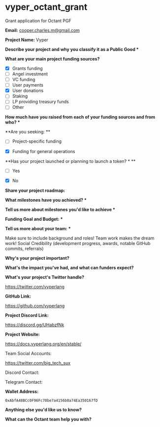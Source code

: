 # vyper_octant_grant
Grant application for Octant PGF

**Email:** cooper.charles.m@gmail.com

**Project Name:** Vyper

**Describe your project and why you classify it as a Public Good \***

**What are your main project funding sources?**

- [x] Grants funding
- [ ] Angel investment
- [ ] VC funding
- [ ] User payments 
- [x] User donations
- [ ] Staking
- [ ] LP providing treasury funds
- [ ] Other

**How much have you raised from each of your funding sources and from who? \***

**Are you seeking: **

- [ ] Project-specific funding
- [x] Funding for general operations


**Has your project launched or planning to launch a token? * **

- [ ] Yes
- [x] No


**Share your project roadmap:**


**What milestones have you achieved? \***


**Tell us more about milestones you'd like to achieve \***


**Funding Goal and Budget: \***


**Tell us more about your team: \***

Make sure to include background and roles! Team work makes the dream work!
Social Credibility (development progress, awards, notable GitHub commits, referrals)

**Why's your project important?**

**What's the impact you've had, and what can funders expect?**

**What's your project's Twitter handle?**

https://twitter.com/vyperlang

**GitHub Link:** 

https://github.com/vyperlang

**Project Discord Link:**

https://discord.gg/UHabzfNk

**Project Website:**

https://docs.vyperlang.org/en/stable/

Team Social Accounts:

https://twitter.com/big_tech_sux

Discord Contact:

Telegram Contact:

**Wallet Address:**

`0xAbfA48BCc0F96Fc70be7a4156b0a74Ea350167fD`

**Anything else you'd like us to know?**

**What can the Octant team help you with?**
